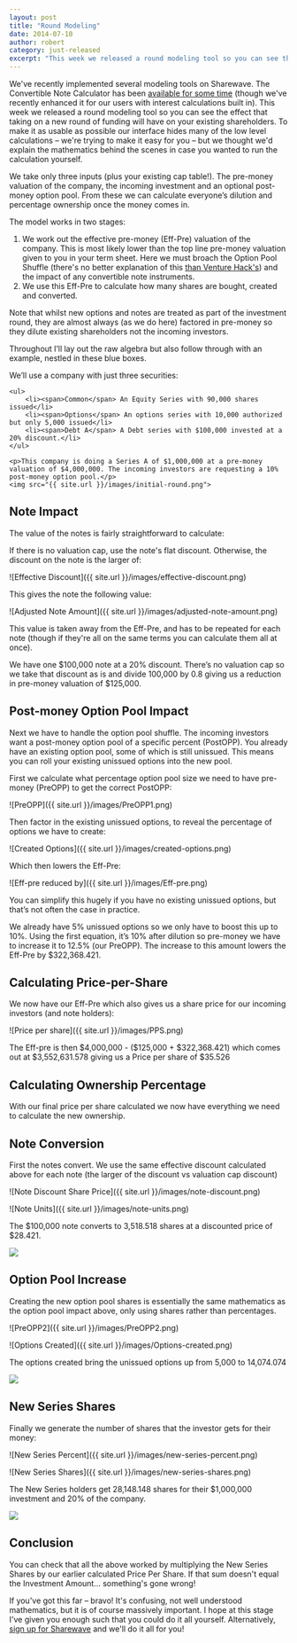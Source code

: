 ```yaml
---
layout: post
title: "Round Modeling"
date: 2014-07-10
author: robert
category: just-released
excerpt: "This week we released a round modeling tool so you can see the effect that taking on a new round of funding will have on your existing shareholders. To make it as usable as possible our interface hides many of the low level calculations &ndash; we're trying to make it easy for you &ndash; but we thought we'd explain the mathematics behind the scenes in case you wanted to run the calculation yourself."
---
```


We've recently implemented several modeling tools on Sharewave. The Convertible Note Calculator has been [available for some time](https://sharewave.com/features/convertible-notes) (though we've recently enhanced it for our users with interest calculations built in). This week we released a round modeling tool so you can see the effect that taking on a new round of funding will have on your existing shareholders. To make it as usable as possible our interface hides many of the low level calculations &ndash; we're trying to make it easy for you &ndash; but we thought we'd explain the mathematics behind the scenes in case you wanted to run the calculation yourself.

We take only three inputs (plus your existing cap table!). The pre-money valuation of the company, the incoming investment and an optional post-money option pool. From these we can calculate everyone’s dilution and percentage ownership once the money comes in.

The model works in two stages:

1. We work out the effective pre-money (Eff-Pre) valuation of the company. This is most likely lower than the top line pre-money valuation given to you in your term sheet. Here we must broach the Option Pool Shuffle (there's no better explanation of this [than Venture Hack's](http://venturehacks.com/articles/option-pool-shuffle)) and the impact of any convertible note instruments.
1. We use this Eff-Pre to calculate how many shares are bought, created and converted.

Note that whilst new options and notes are treated as part of the investment round, they are almost always (as we do here) factored in pre-money so they dilute existing shareholders not the incoming investors.

<div class="example-block">
    <p>Throughout I’ll lay out the raw algebra but also follow through with an example, nestled in these blue boxes.</p>
    <p>We’ll use a company with just three securities:</p>

    <ul>
        <li><span>Common</span> An Equity Series with 90,000 shares issued</li>
        <li><span>Options</span> An options series with 10,000 authorized but only 5,000 issued</li>
        <li><span>Debt A</span> A Debt series with $100,000 invested at a 20% discount.</li>
    </ul>

    <p>This company is doing a Series A of $1,000,000 at a pre-money valuation of $4,000,000. The incoming investors are requesting a 10% post-money option pool.</p>
    <img src="{{ site.url }}/images/initial-round.png">
</div>

<h2 style="text-align: left">Note Impact</h2>

The value of the notes is fairly straightforward to calculate:

If there is no valuation cap, use the note's flat discount. Otherwise, the discount on the note is the larger of:

![Effective Discount]({{ site.url }}/images/effective-discount.png)

This gives the note the following value:

![Adjusted Note Amount]({{ site.url }}/images/adjusted-note-amount.png)

This value is taken away from the Eff-Pre, and has to be repeated for each note (though if they're all on the same terms you can calculate them all at once).

<div class="example-block">
    <p>We have one $100,000 note at a 20% discount. There’s no valuation cap so we take that discount as is and divide 100,000 by 0.8 giving us a reduction in pre-money valuation of $125,000.</p>
</div>
<h2 style="text-align: left">Post-money Option Pool Impact</h2>

Next we have to handle the option pool shuffle. The incoming investors want a post-money option pool of a specific percent (PostOPP). You already have an existing option pool, some of which is still unissued. This means you can roll your existing unissued options into the new pool.

First we calculate what percentage option pool size we need to have pre-money (PreOPP) to get the correct PostOPP:

![PreOPP]({{ site.url }}/images/PreOPP1.png)

Then factor in the existing unissued options, to reveal the percentage of options we have to create:

![Created Options]({{ site.url }}/images/created-options.png)

Which then lowers the Eff-Pre:

![Eff-pre reduced by]({{ site.url }}/images/Eff-pre.png)

You can simplify this hugely if you have no existing unissued options, but that’s not often the case in practice.

<div class="example-block">
    <p>We already have 5% unissued options so we only have to boost this up to 10%. Using the first equation, it’s 10% after dilution so pre-money we have to increase it to 12.5% (our PreOPP). The increase to this amount lowers the Eff-Pre by $322,368.421.</p>
</div>

<h2 style="text-align: left">Calculating Price-per-Share</h2>

We now have our Eff-Pre which also gives us a share price for our incoming investors (and note holders):

![Price per share]({{ site.url }}/images/PPS.png)

<div class="example-block">
    <p>The Eff-pre is then $4,000,000 - ($125,000 + $322,368.421) which comes out at $3,552,631.578 giving us a Price per share of $35.526</p>
</div>

<h2 style="text-align: left">Calculating Ownership Percentage</h2>

With our final price per share calculated we now have everything we need to calculate the new ownership.

<h2 style="text-align: left">Note Conversion</h2>
First the notes convert. We use the same effective discount calculated above for each note (the larger of the discount vs valuation cap discount)

![Note Discount Share Price]({{ site.url }}/images/note-discount.png)

![Note Units]({{ site.url }}/images/note-units.png)

<div class="example-block">
    <p>The $100,000 note converts to 3,518.518 shares at a discounted price of $28.421.</p>
    <img src="{{ site.url }}/images/note-round.png">
</div>

<h2 style="text-align: left">Option Pool Increase</h2>

Creating the new option pool shares is essentially the same mathematics as the option pool impact above, only using shares rather than percentages.

![PreOPP2]({{ site.url }}/images/PreOPP2.png)

![Options Created]({{ site.url }}/images/Options-created.png)

<div class="example-block">
    <p>The options created bring the unissued options up from 5,000 to 14,074.074</p>
    <img src="{{ site.url }}/images/option-round.png">
</div>

<h2 style="text-align: left">New Series Shares</h2>

Finally we generate the number of shares that the investor gets for their money:

![New Series Percent]({{ site.url }}/images/new-series-percent.png)

![New Series Shares]({{ site.url }}/images/new-series-shares.png)

<div class="example-block">
    <p>The New Series holders get 28,148.148 shares for their $1,000,000 investment and 20% of the company.</p>
    <img src="{{ site.url }}/images/final-round.png">
</div>

<h2 style="text-align: left">Conclusion</h2>

You can check that all the above worked by multiplying the New Series Shares by our earlier calculated Price Per Share. If that sum doesn't equal the Investment Amount... something's gone wrong!

If you've got this far &ndash; bravo! It's confusing, not well understood mathematics, but it is of course massively important. I hope at this stage I've given you enough such that you could do it all yourself. Alternatively, [sign up for Sharewave](https://sharewave.com) and we'll do it all for you!